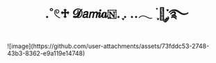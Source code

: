 <div align="center">
<h1 align="center">.˚𓏲♱ 𝓓𝘢𝘮𝒊𝒂🇳. ִֶָ. ..𓂃 ࣪ ִֶָ🦇་༘࿐
</div>
<img>![image](https://github.com/user-attachments/assets/73fddc53-2748-43b3-8362-e9a119e14748)
